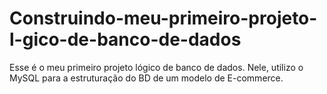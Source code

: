 # Construindo-meu-primeiro-projeto-l-gico-de-banco-de-dados
Esse é o meu primeiro projeto lógico de banco de dados. Nele, utilizo o MySQL para a estruturação do BD de um modelo de E-commerce.
